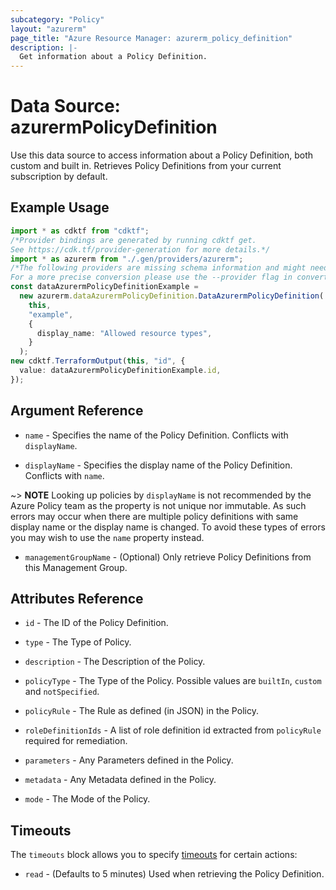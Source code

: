 ```yaml
---
subcategory: "Policy"
layout: "azurerm"
page_title: "Azure Resource Manager: azurerm_policy_definition"
description: |-
  Get information about a Policy Definition.
---
```


# Data Source: azurermPolicyDefinition

Use this data source to access information about a Policy Definition, both custom and built in. Retrieves Policy Definitions from your current subscription by default.

## Example Usage

```typescript
import * as cdktf from "cdktf";
/*Provider bindings are generated by running cdktf get.
See https://cdk.tf/provider-generation for more details.*/
import * as azurerm from "./.gen/providers/azurerm";
/*The following providers are missing schema information and might need manual adjustments to synthesize correctly: azurerm.
For a more precise conversion please use the --provider flag in convert.*/
const dataAzurermPolicyDefinitionExample =
  new azurerm.dataAzurermPolicyDefinition.DataAzurermPolicyDefinition(
    this,
    "example",
    {
      display_name: "Allowed resource types",
    }
  );
new cdktf.TerraformOutput(this, "id", {
  value: dataAzurermPolicyDefinitionExample.id,
});

```

## Argument Reference

*   `name` - Specifies the name of the Policy Definition. Conflicts with `displayName`.

*   `displayName` - Specifies the display name of the Policy Definition. Conflicts with `name`.

\~> **NOTE** Looking up policies by `displayName` is not recommended by the Azure Policy team as the property is not unique nor immutable. As such errors may occur when there are multiple policy definitions with same display name or the display name is changed. To avoid these types of errors you may wish to use the `name` property instead.

* `managementGroupName` - (Optional) Only retrieve Policy Definitions from this Management Group.

## Attributes Reference

*   `id` - The ID of the Policy Definition.

*   `type` - The Type of Policy.

*   `description` - The Description of the Policy.

*   `policyType` - The Type of the Policy. Possible values are `builtIn`, `custom` and `notSpecified`.

*   `policyRule` - The Rule as defined (in JSON) in the Policy.

*   `roleDefinitionIds` - A list of role definition id extracted from `policyRule` required for remediation.

*   `parameters` - Any Parameters defined in the Policy.

*   `metadata` - Any Metadata defined in the Policy.

*   `mode` - The Mode of the Policy.

## Timeouts

The `timeouts` block allows you to specify [timeouts](https://www.terraform.io/language/resources/syntax#operation-timeouts) for certain actions:

* `read` - (Defaults to 5 minutes) Used when retrieving the Policy Definition.
